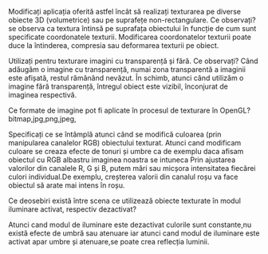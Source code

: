 Modificați aplicația oferită astfel încât să realizați texturarea pe diverse
obiecte 3D (volumetrice) sau pe suprafețe non-rectangulare. Ce observați?
se observa ca textura  întinsă pe suprafața obiectului în funcție de cum sunt specificate coordonatele texturii. Modificarea coordonatelor texturii poate duce la întinderea, compresia sau deformarea texturii pe obiect.
  
Utilizați pentru texturare imagini cu transparență și fără. Ce observați?
Când adăugăm o imagine cu transparență, numai zona transparentă a imaginii este afișată, restul rămânând nevăzut. În schimb, atunci când utilizăm o imagine fără transparență, întregul obiect este vizibil, înconjurat de imaginea respectivă.

Ce formate de imagine pot fi aplicate în procesul de texturare în
OpenGL?
bitmap,jpg,png,jpeg,

Specificați ce se întâmplă atunci când se modifică culoarea (prin
manipularea canalelor RGB) obiectului texturat.
Atunci cand modificam culoare se creaza  efecte de tonuri și umbre ca de exemplu daca afisam obiectul cu RGB albastru imaginea noastra se intuneca Prin ajustarea valorilor din canalele R, G și B, putem mări sau micșora intensitatea fiecărei culori individual.De exemplu, creșterea valorii din canalul roșu va face obiectul să arate mai intens în roșu.

Ce deosebiri există între scena ce utilizează obiecte texturate în modul
iluminare activat, respectiv dezactivat?

Atunci cand modul de iluminare este dezactivat culorile sunt constante,nu există efecte de umbră sau atenuare iar atunci cand modul de iluminare este activat apar umbre și atenuare,se poate crea reflecția luminii.
